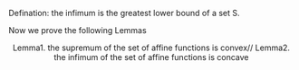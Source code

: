 

Defination: the infimum is the greatest lower bound of a set S.


Now we prove the following Lemmas

<center>
Lemma1. the supremum of the set of affine functions is convex//
Lemma2. the infimum of the set of affine functions is concave
</center>
